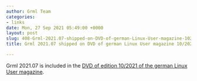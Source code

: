 ```yaml
---
author: Grml Team
categories:
- links
date: Mon, 27 Sep 2021 05:49:00 +0000
layout: post
slug: 408-Grml-2021.07-shipped-on-DVD-of-german-Linux-User-magazine-102021
title: Grml 2021.07 shipped on DVD of german Linux User magazine 10/2021

---
```

Grml 2021\.07 is included in the [DVD of edition 10/2021 of the german Linux User magazine](https://www.linux-magazin.de/ausgaben/2021/10/einfuehrung/).